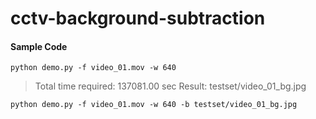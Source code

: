 # cctv-background-subtraction

#### Sample Code
```
python demo.py -f video_01.mov -w 640
```
> Total time required: 137081.00 sec
> Result: testset/video_01_bg.jpg

```
python demo.py -f video_01.mov -w 640 -b testset/video_01_bg.jpg
```
